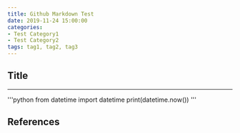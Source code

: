 ```yaml
---
title: Github Markdown Test
date: 2019-11-24 15:00:00
categories:
- Test Category1
- Test Category2
tags: tag1, tag2, tag3
---
```


## Title

***

'''python
from datetime import datetime
print(datetime.now())
'''

## References
